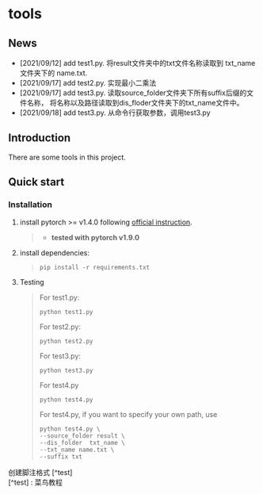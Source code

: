 # tools

## News
+ [2021/09/12] add test1.py. 将result文件夹中的txt文件名称读取到 txt_name 文件夹下的 name.txt.
+ [2021/09/17] add test2.py. 实现最小二乘法
+ [2021/09/17] add test3.py. 读取source_folder文件夹下所有suffix后缀的文件名称，
  将名称以及路径读取到dis_floder文件夹下的txt_name文件中。
+ [2021/09/18] add test3.py. 从命令行获取参数，调用test3.py
  
## Introduction
There are some tools in this project.

## Quick start 
### Installation
1. install pytorch >= v1.4.0 following [official instruction](https://pytorch.org/).
    >- **tested with pytorch v1.9.0**

2. install dependencies:
    >```
    >pip install -r requirements.txt
    >```

3. Testing  

    > For test1.py:  
    >```
    >python test1.py
    >```
    >For test2.py:
    >```
    >python test2.py
    >```
    >For test3.py:
    >```
    >python test3.py
    >```
    >For test4.py
    >```commandline
    >python test4.py 
    >```
    >For test4.py, if you want to specify your own path, use
    >```commandline
    >python test4.py \
    >--source_folder result \
    >--dis_folder  txt_name \
    >--txt_name name.txt \
    >--suffix txt
    >```
创建脚注格式 [^test]  
[^test] : 菜鸟教程